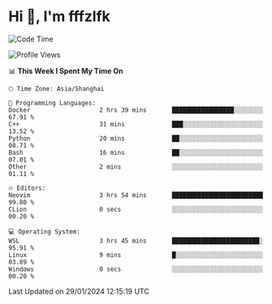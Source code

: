 # Hi 👋, I'm fffzlfk

<!--START_SECTION:waka-->
![Code Time](http://img.shields.io/badge/Code%20Time-646%20hrs%2017%20mins-blue)

![Profile Views](http://img.shields.io/badge/Profile%20Views-0-blue)

📊 **This Week I Spent My Time On** 

```text
🕑︎ Time Zone: Asia/Shanghai

💬 Programming Languages: 
Docker                   2 hrs 39 mins       █████████████████░░░░░░░░   67.91 % 
C++                      31 mins             ███░░░░░░░░░░░░░░░░░░░░░░   13.52 % 
Python                   20 mins             ██░░░░░░░░░░░░░░░░░░░░░░░   08.71 % 
Bash                     16 mins             ██░░░░░░░░░░░░░░░░░░░░░░░   07.01 % 
Other                    2 mins              ░░░░░░░░░░░░░░░░░░░░░░░░░   01.11 % 

🔥 Editors: 
Neovim                   3 hrs 54 mins       █████████████████████████   99.80 % 
CLion                    0 secs              ░░░░░░░░░░░░░░░░░░░░░░░░░   00.20 % 

💻 Operating System: 
WSL                      3 hrs 45 mins       ████████████████████████░   95.91 % 
Linux                    9 mins              █░░░░░░░░░░░░░░░░░░░░░░░░   03.89 % 
Windows                  0 secs              ░░░░░░░░░░░░░░░░░░░░░░░░░   00.20 % 
```


 Last Updated on 29/01/2024 12:15:19 UTC
<!--END_SECTION:waka-->
